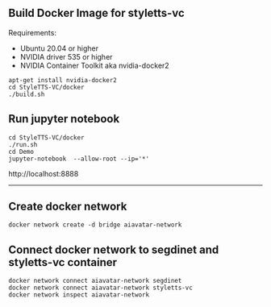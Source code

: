 ## Build Docker Image for styletts-vc 

Requirements: 
 - Ubuntu 20.04 or higher
 - NVIDIA driver 535 or higher
 - NVIDIA Container Toolkit aka nvidia-docker2

```
apt-get install nvidia-docker2
cd StyleTTS-VC/docker
./build.sh
```

## Run jupyter notebook

```
cd StyleTTS-VC/docker
./run.sh
cd Demo
jupyter-notebook  --allow-root --ip='*'
```

http://localhost:8888

---

## Create docker network

```
docker network create -d bridge aiavatar-network
```

## Connect docker network to segdinet and styletts-vc container

```
docker network connect aiavatar-network segdinet
docker network connect aiavatar-network styletts-vc
docker network inspect aiavatar-network
```


